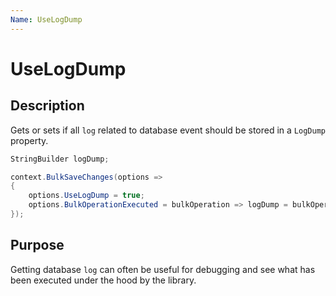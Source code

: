 ```yaml
---
Name: UseLogDump
---
```


# UseLogDump

## Description

Gets or sets if all `log` related to database event should be stored in a `LogDump` property.

```csharp
StringBuilder logDump;

context.BulkSaveChanges(options =>
{
	options.UseLogDump = true;
	options.BulkOperationExecuted = bulkOperation => logDump = bulkOperation.LogDump;
});
```

## Purpose
Getting database `log` can often be useful for debugging and see what has been executed under the hood by the library.
